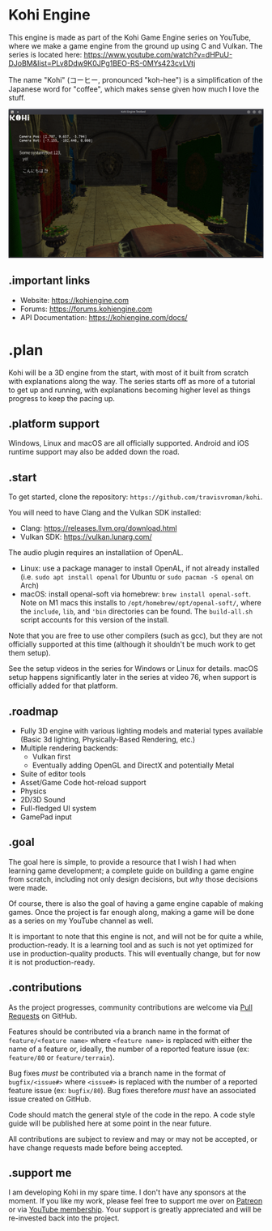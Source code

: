 # Kohi Engine

This engine is made as part of the Kohi Game Engine series on YouTube, where we make a game engine from the ground up using C and Vulkan. The series is located here: https://www.youtube.com/watch?v=dHPuU-DJoBM&list=PLv8Ddw9K0JPg1BEO-RS-0MYs423cvLVtj

The name "Kohi" (コーヒー, pronounced "koh-hee") is a simplification of the Japanese word for "coffee", which makes sense given how much I love the stuff.

![Screenshot of Kohi](/images/kohi_screenshot.png?raw=true "Screenshot of Kohi")

## .important links
- Website: https://kohiengine.com
- Forums: https://forums.kohiengine.com
- API Documentation: https://kohiengine.com/docs/

# .plan
Kohi will be a 3D engine from the start, with most of it built from scratch with explanations along the way. The series starts off as more of a tutorial to get up and running, with explanations becoming higher level as things progress to keep the pacing up.

## .platform support
Windows, Linux and macOS are all officially supported. Android and iOS runtime support may also be added down the road.

## .start
To get started, clone the repository: `https://github.com/travisvroman/kohi`.

You will need to have Clang and the Vulkan SDK installed:
 - Clang: https://releases.llvm.org/download.html
 - Vulkan SDK: https://vulkan.lunarg.com/

The audio plugin requires an installatiion of OpenAL.
 - Linux: use a package manager to install OpenAL, if not already installed (i.e. `sudo apt install openal` for Ubuntu or `sudo pacman -S openal` on Arch)
 - macOS: install openal-soft via homebrew: `brew install openal-soft`. Note on M1 macs this installs to `/opt/homebrew/opt/openal-soft/`, where the `include`, `lib`, and `'bin` directories can be found. The `build-all.sh` script accounts for this version of the install.

Note that you are free to use other compilers (such as gcc), but they are not officially supported at this time (although it shouldn't be much work to get them setup).

See the setup videos in the series for Windows or Linux for details. macOS setup
happens significantly later in the series at video 76, when support is officially added for that platform.

## .roadmap
 - Fully 3D engine with various lighting models and material types available (Basic 3d lighting, Physically-Based Rendering, etc.)
 - Multiple rendering backends:
   - Vulkan first
   - Eventually adding OpenGL and DirectX and potentially Metal
 - Suite of editor tools
 - Asset/Game Code hot-reload support
 - Physics
 - 2D/3D Sound
 - Full-fledged UI system
 - GamePad input

## .goal
The goal here is simple, to provide a resource that I wish I had when learning game development; a complete guide on building a game engine from scratch, including not only design decisions, but _why_ those decisions were made. 

Of course, there is also the goal of having a game engine capable of making games. Once the project is far enough along, making a game will be done as a series on my YouTube channel as well.

It is important to note that this engine is not, and will not be for quite a while,
production-ready. It is a learning tool and as such is not yet optimized for
use in production-quality products. This will eventually change, but for now it is
not production-ready.

## .contributions
As the project progresses, community contributions are welcome via
[Pull Requests](https://github.com/travisvroman/kohi/pulls) on GitHub.

Features should be contributed via a branch name in the format of `feature/<feature name>` where `<feature name>` is replaced with either the name of a feature or, ideally, the number of a reported feature issue (ex: `feature/80` or `feature/terrain`). 

Bug fixes _must_ be contributed via a branch name in the format of `bugfix/<issue#>` where `<issue#>` is replaced with the number of a reported feature issue (ex: `bugfix/80`). Bug fixes therefore _must_ have an associated issue created on GitHub.

Code should match the general style of the code in the repo. A code style guide will
be published here at some point in the near future.

All contributions are subject to review and may or may not be accepted, or have change requests made before being accepted.

## .support me
I am developing Kohi in my spare time. I don't have any sponsors at the moment. If you like my work, please feel free to support me over on [Patreon](https://patreon.com/travisvroman) or via [YouTube membership](https://www.youtube.com/TravisVroman/join). Your support is greatly appreciated and will be re-invested back into the project.
